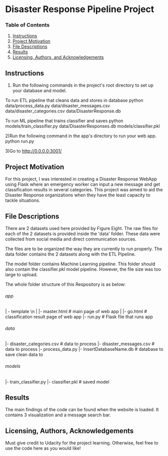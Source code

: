 # Disaster Response Pipeline Project
### Table of Contents

1. [Instructions](#instructions)
2. [Project Motivation](#motivation)
3. [File Descriptions](#files)
4. [Results](#results)
5. [Licensing, Authors, and Acknowledgements](#licensing)

## Instructions <a name="instructions"></a>

1) Run the following commands in the project's root directory to set up your database and model.

 To run ETL pipeline that cleans data and stores in database python data/process_data.py data/disaster_messages.csv data/disaster_categories.csv data/DisasterResponse.db

To run ML pipeline that trains classifier and saves python models/train_classifier.py data/DisasterResponses.db models/classifier.pkl

2)Run the following command in the app's directory to run your web app. python run.py

3)Go to http://0.0.0.0:3001/ 

## Project Motivation<a name="motivation"></a>

For this project, I was interested in creating a Disaster Response WebApp using Flask where an emergency worker can input a new message and get classification results in several categories. This project was aimed to aid the Disaster Response organizations when they have the least capacity to tackle situations.


## File Descriptions <a name="files"></a>

There are 2 datasets used here provided by Figure Eight.  The raw files for each of the 2 datasets is provided inside the 'data' folder. These data were collected from social media and direct communication sources.  

The files are to be organized the way they are currently to run properly. The data folder contains the 2 datasets along with the ETL Pipeline.

The model folder contains Machine Learning pipeline. This folder should also contain the classifier.pkl model pipeline. However, the file size was too large to upload.

The whole folder structure of this Respository is as below:

###### app
| - template \n
| |- master.html # main page of web app
| |- go.html # classification result page of web app
|- run.py # Flask file that runs app

###### data
|- disaster_categories.csv # data to process
|- disaster_messages.csv # data to process
|- process_data.py
|- InsertDatabaseName.db # database to save clean data to

###### models
|- train_classifier.py
|- classifier.pkl # saved model

## Results<a name="results"></a>

The main findings of the code can be found when the website is loaded. It contains 3 visualization and a message search bar.


## Licensing, Authors, Acknowledgements<a name="licensing"></a>

Must give credit to Udacity for the project learning.  Otherwise, feel free to use the code here as you would like! 

